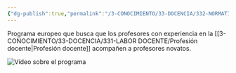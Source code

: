 ```yaml
---
{"dg-publish":true,"permalink":"/3-CONOCIMIENTO/33-DOCENCIA/332-NORMATIVA/Organismos e instituciones/Novice Educator Support and Training (NEST)/"}
---
```


Programa europeo que busca que los profesores con experiencia en la [[3-CONOCIMIENTO/33-DOCENCIA/331-LABOR DOCENTE/Profesión docente\|Profesión docente]] acompañen a profesores novatos.

![Vídeo sobre el programa](https://www.youtube.com/watch?v=yVCcHa0j-Mo)

